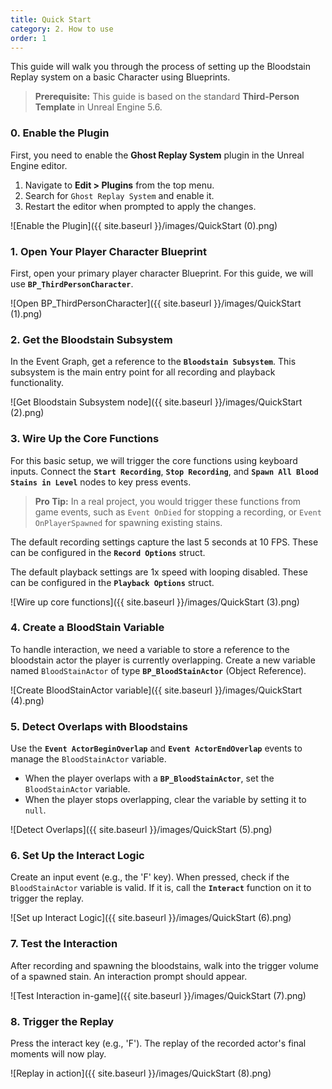 ```yaml
---
title: Quick Start
category: 2. How to use
order: 1
---
```


This guide will walk you through the process of setting up the Bloodstain Replay system on a basic Character using Blueprints.

> **Prerequisite:** This guide is based on the standard **Third-Person Template** in Unreal Engine 5.6.

### 0. Enable the Plugin

First, you need to enable the **Ghost Replay System** plugin in the Unreal Engine editor.

1.  Navigate to **Edit > Plugins** from the top menu.
2.  Search for `Ghost Replay System` and enable it.
3.  Restart the editor when prompted to apply the changes.

![Enable the Plugin]({{ site.baseurl }}/images/QuickStart (0).png)
### 1. Open Your Player Character Blueprint

First, open your primary player character Blueprint. For this guide, we will use **`BP_ThirdPersonCharacter`**.

![Open BP_ThirdPersonCharacter]({{ site.baseurl }}/images/QuickStart (1).png)

### 2. Get the Bloodstain Subsystem

In the Event Graph, get a reference to the **`Bloodstain Subsystem`**. This subsystem is the main entry point for all recording and playback functionality.

![Get Bloodstain Subsystem node]({{ site.baseurl }}/images/QuickStart (2).png)

### 3. Wire Up the Core Functions

For this basic setup, we will trigger the core functions using keyboard inputs. Connect the **`Start Recording`**, **`Stop Recording`**, and **`Spawn All Blood Stains in Level`** nodes to key press events.

> **Pro Tip:** In a real project, you would trigger these functions from game events, such as `Event OnDied` for stopping a recording, or `Event OnPlayerSpawned` for spawning existing stains.

The default recording settings capture the last 5 seconds at 10 FPS. These can be configured in the **`Record Options`** struct.

The default playback settings are 1x speed with looping disabled. These can be configured in the **`Playback Options`** struct.

![Wire up core functions]({{ site.baseurl }}/images/QuickStart (3).png)

### 4. Create a BloodStain Variable

To handle interaction, we need a variable to store a reference to the bloodstain actor the player is currently overlapping. Create a new variable named `BloodStainActor` of type **`BP_BloodStainActor`** (Object Reference).

![Create BloodStainActor variable]({{ site.baseurl }}/images/QuickStart (4).png)

### 5. Detect Overlaps with Bloodstains

Use the **`Event ActorBeginOverlap`** and **`Event ActorEndOverlap`** events to manage the `BloodStainActor` variable.

-   When the player overlaps with a **`BP_BloodStainActor`**, set the `BloodStainActor` variable.
-   When the player stops overlapping, clear the variable by setting it to `null`.

![Detect Overlaps]({{ site.baseurl }}/images/QuickStart (5).png)

### 6. Set Up the Interact Logic

Create an input event (e.g., the 'F' key). When pressed, check if the `BloodStainActor` variable is valid. If it is, call the **`Interact`** function on it to trigger the replay.

![Set up Interact Logic]({{ site.baseurl }}/images/QuickStart (6).png)

### 7. Test the Interaction

After recording and spawning the bloodstains, walk into the trigger volume of a spawned stain. An interaction prompt should appear.

![Test Interaction in-game]({{ site.baseurl }}/images/QuickStart (7).png)

### 8. Trigger the Replay

Press the interact key (e.g., 'F'). The replay of the recorded actor's final moments will now play.

![Replay in action]({{ site.baseurl }}/images/QuickStart (8).png)
